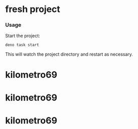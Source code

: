 # fresh project

### Usage

Start the project:

```
deno task start
```

This will watch the project directory and restart as necessary.
# kilometro69
# kilometro69
# kilometro69
